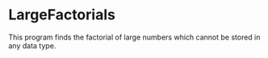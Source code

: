 # LargeFactorials
This program finds the factorial of large numbers which cannot be stored in any data type.
